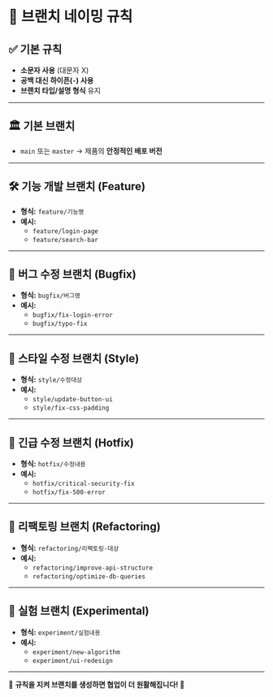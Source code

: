 # 🌿 브랜치 네이밍 규칙

## ✅ 기본 규칙

- **소문자 사용** (대문자 X)
- **공백 대신 하이픈(`-`) 사용**
- **브랜치 타입/설명 형식** 유지

---

## 🏛 기본 브랜치

- `main` 또는 `master` → 제품의 **안정적인 배포 버전**

---

## 🛠 기능 개발 브랜치 (Feature)

- **형식:** `feature/기능명`
- **예시:**
  - `feature/login-page`
  - `feature/search-bar`

---

## 🐞 버그 수정 브랜치 (Bugfix)

- **형식:** `bugfix/버그명`
- **예시:**
  - `bugfix/fix-login-error`
  - `bugfix/typo-fix`

---

## 🎨 스타일 수정 브랜치 (Style)

- **형식:** `style/수정대상`
- **예시:**
  - `style/update-button-ui`
  - `style/fix-css-padding`

---

## 🚨 긴급 수정 브랜치 (Hotfix)

- **형식:** `hotfix/수정내용`
- **예시:**
  - `hotfix/critical-security-fix`
  - `hotfix/fix-500-error`

---

## 🔄 리팩토링 브랜치 (Refactoring)

- **형식:** `refactoring/리팩토링-대상`
- **예시:**
  - `refactoring/improve-api-structure`
  - `refactoring/optimize-db-queries`

---

## 🧪 실험 브랜치 (Experimental)

- **형식:** `experiment/실험내용`
- **예시:**
  - `experiment/new-algorithm`
  - `experiment/ui-redesign`

---

📌 **규칙을 지켜 브랜치를 생성하면 협업이 더 원활해집니다! 🚀**

<!-- This is a [Next.js](https://nextjs.org) project bootstrapped with [`create-next-app`](https://nextjs.org/docs/app/api-reference/cli/create-next-app).

## Getting Started

First, run the development server:

```bash
npm run dev
# or
yarn dev
# or
pnpm dev
# or
bun dev
```

Open [http://localhost:3000](http://localhost:3000) with your browser to see the result.

You can start editing the page by modifying `app/page.tsx`. The page auto-updates as you edit the file.

This project uses [`next/font`](https://nextjs.org/docs/app/building-your-application/optimizing/fonts) to automatically optimize and load [Geist](https://vercel.com/font), a new font family for Vercel.

## Learn More

To learn more about Next.js, take a look at the following resources:

- [Next.js Documentation](https://nextjs.org/docs) - learn about Next.js features and API.
- [Learn Next.js](https://nextjs.org/learn) - an interactive Next.js tutorial.

You can check out [the Next.js GitHub repository](https://github.com/vercel/next.js) - your feedback and contributions are welcome!

## Deploy on Vercel

The easiest way to deploy your Next.js app is to use the [Vercel Platform](https://vercel.com/new?utm_medium=default-template&filter=next.js&utm_source=create-next-app&utm_campaign=create-next-app-readme) from the creators of Next.js.

Check out our [Next.js deployment documentation](https://nextjs.org/docs/app/building-your-application/deploying) for more details. -->
